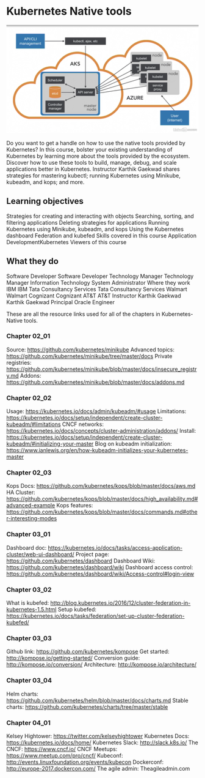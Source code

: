 # Kubernetes Native tools


![Kube architecture][logo]

[logo]: https://github.com/ramiljoaquin/HelloKubernetes_AKS/blob/master/assets/KubeArchitecture.png "Kubernetes architecture"


Do you want to get a handle on how to use the native tools provided by Kubernetes? In this course, bolster your existing understanding of Kubernetes by learning more about the tools provided by the ecosystem. Discover how to use these tools to build, manage, debug, and scale applications better in Kubernetes. Instructor Karthik Gaekwad shares strategies for mastering kubectl; running Kubernetes using Minikube, kubeadm, and kops; and more.

## Learning objectives
Strategies for creating and interacting with objects
Searching, sorting, and filtering applications
Deleting strategies for applications
Running Kubernetes using Minikube, kubeadm, and kops
Using the Kubernetes dashboard
Federation and kubefed
Skills covered in this course
Application DevelopmentKubernetes
Viewers of this course


## What they do
Software Developer Software Developer Technology Manager Technology Manager Information Technology System Administrator
Where they work
IBM IBM Tata Consultancy Services Tata Consultancy Services Walmart Walmart Cognizant Cognizant AT&T AT&T
Instructor
Karthik Gaekwad
Karthik Gaekwad
Principal Oracle Engineer


These are all the resource links used for all of the chapters in Kubernetes- Native tools.

### Chapter  02_01
Source: https://github.com/kubernetes/minikube
Advanced topics: https://github.com/kubernetes/minikube/tree/master/docs
Private registries: https://github.com/kubernetes/minikube/blob/master/docs/insecure_registry.md
Addons: https://github.com/kubernetes/minikube/blob/master/docs/addons.md


### Chapter  02_02
Usage: https://kubernetes.io/docs/admin/kubeadm/#usage
Limitations: https://kubernetes.io/docs/setup/independent/create-cluster-kubeadm/#limitations
CNCF networks: https://kubernetes.io/docs/concepts/cluster-administration/addons/
Install: https://kubernetes.io/docs/setup/independent/create-cluster-kubeadm/#initializing-your-master
Blog on kubeadm initialization: https://www.ianlewis.org/en/how-kubeadm-initializes-your-kubernetes-master


### Chapter  02_03
Kops Docs: https://github.com/kubernetes/kops/blob/master/docs/aws.md
HA Cluster: https://github.com/kubernetes/kops/blob/master/docs/high_availability.md#advanced-example
Kops features: https://github.com/kubernetes/kops/blob/master/docs/commands.md#other-interesting-modes


### Chapter  03_01
Dashboard doc: https://kubernetes.io/docs/tasks/access-application-cluster/web-ui-dashboard/
Project page: https://github.com/kubernetes/dashboard
Dashboard Wiki: https://github.com/kubernetes/dashboard/wiki
Dashboard access control: https://github.com/kubernetes/dashboard/wiki/Access-control#login-view


### Chapter  03_02
What is kubefed: http://blog.kubernetes.io/2016/12/cluster-federation-in-kubernetes-1.5.html
Setup kubefed: https://kubernetes.io/docs/tasks/federation/set-up-cluster-federation-kubefed/


### Chapter 03_03
Github link: https://github.com/kubernetes/kompose
Get started: http://kompose.io/getting-started/
Conversion guide: http://kompose.io/conversion/
Architecture: http://kompose.io/architecture/


### Chapter  03_04
Helm charts: https://github.com/kubernetes/helm/blob/master/docs/charts.md
Stable charts: https://github.com/kubernetes/charts/tree/master/stable


### Chapter  04_01
Kelsey Hightower: https://twitter.com/kelseyhightower
Kubernetes Docs: https://kubernetes.io/docs/home/
Kubernetes Slack: http://slack.k8s.io/
The CNCF: https://www.cncf.io/
CNCF Meetups: https://www.meetup.com/pro/cncf/
Kubeconf: http://events.linuxfoundation.org/events/kubecon
Dockerconf: http://europe-2017.dockercon.com/
The agile admin: Theagileadmin.com

